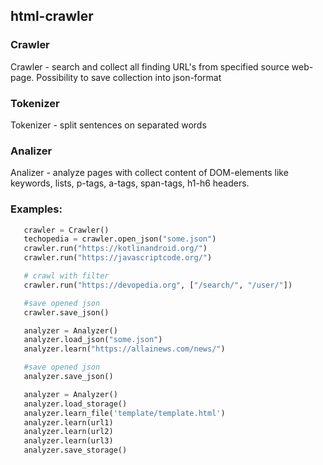 ## html-crawler

### Crawler
Crawler - search and collect all finding URL's from specified source web-page. Possibility to save collection into json-format

### Tokenizer
Tokenizer - split sentences on separated words

### Analizer
Analizer - analyze pages with collect content of DOM-elements like keywords, lists, p-tags, a-tags, span-tags, h1-h6 headers.

### Examples:
```python
   crawler = Crawler()
   techopedia = crawler.open_json("some.json")
   crawler.run("https://kotlinandroid.org/")
   crawler.run("https://javascriptcode.org/")

   # crawl with filter
   crawler.run("https://devopedia.org", ["/search/", "/user/"])

   #save opened json
   crawler.save_json()
```

```python
   analyzer = Analyzer()
   analyzer.load_json("some.json")
   analyzer.learn("https://allainews.com/news/")

   #save opened json
   analyzer.save_json()
```

```python
   analyzer = Analyzer()
   analyzer.load_storage()
   analyzer.learn_file('template/template.html')
   analyzer.learn(url1)
   analyzer.learn(url2)
   analyzer.learn(url3)
   analyzer.save_storage()
```
